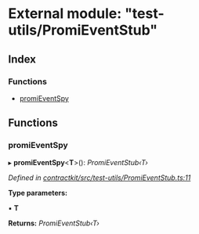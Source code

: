 # External module: "test-utils/PromiEventStub"

## Index

### Functions

* [promiEventSpy](_test_utils_promieventstub_.md#promieventspy)

## Functions

###  promiEventSpy

▸ **promiEventSpy**<**T**>(): *PromiEventStub‹T›*

*Defined in [contractkit/src/test-utils/PromiEventStub.ts:11](https://github.com/celo-org/celo-monorepo/blob/master/packages/contractkit/src/test-utils/PromiEventStub.ts#L11)*

**Type parameters:**

▪ **T**

**Returns:** *PromiEventStub‹T›*
